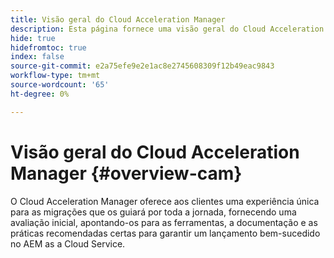 ```yaml
---
title: Visão geral do Cloud Acceleration Manager
description: Esta página fornece uma visão geral do Cloud Acceleration Manager.
hide: true
hidefromtoc: true
index: false
source-git-commit: e2a75efe9e2e1ac8e2745608309f12b49eac9843
workflow-type: tm+mt
source-wordcount: '65'
ht-degree: 0%

---
```



# Visão geral do Cloud Acceleration Manager {#overview-cam}

O Cloud Acceleration Manager oferece aos clientes uma experiência única para as migrações que os guiará por toda a jornada, fornecendo uma avaliação inicial, apontando-os para as ferramentas, a documentação e as práticas recomendadas certas para garantir um lançamento bem-sucedido no AEM as a Cloud Service.